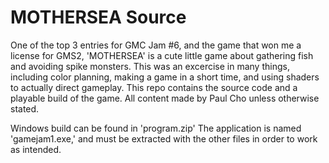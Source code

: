 # MOTHERSEA Source

One of the top 3 entries for GMC Jam #6, and the game that won me a license for GMS2, 'MOTHERSEA' is a cute little game about gathering fish and avoiding spike monsters. This was an excercise in many things, including color planning, making a game in a short time, and using shaders to actually direct gameplay. This repo contains the source code and a playable build of the game. All content made by Paul Cho unless otherwise stated.

Windows build can be found in 'program.zip' The application is named 'gamejam1.exe,' and must be extracted with the other files in order to work as intended.
